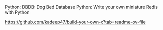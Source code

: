Python: DBDB: Dog Bed Database
Python: Write your own miniature Redis with Python

https://github.com/kadeep47/build-your-own-x?tab=readme-ov-file


